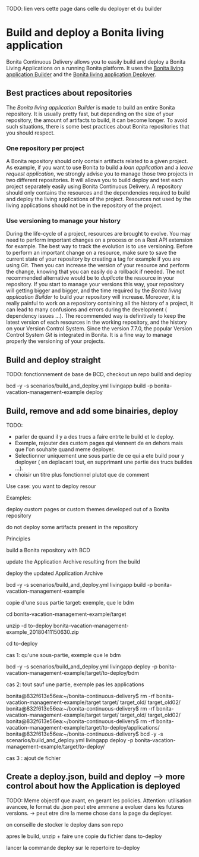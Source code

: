 TODO: lien vers cette page dans celle du deployer et du builder

# Build and deploy a Bonita living application
Bonita Continuous Delivery allows you to easily build and deploy a Bonita Living Applications on a running Bonita platform. It uses the [Bonita living application Builder](livingapp_build.md) and the [Bonita living application Deployer](livingapp_deploy.md).




##   Best practices about repositories

The _Bonita living application Builder_ is made to build an entire Bonita repository.  It is usually pretty fast, but depending on the size of your repository, the amount of artifacts to build, it can become longer. To avoid such situations, there is some best practices about Bonita repositories that you should respect.

### One repository per project
A Bonita repository should only contain artifacts related to a given project.
As example, if you want to use Bonita to build a _loan application_ and a _leave request application_, we strongly advise you to manage those two projects in two different repositories. It will allows you to build deploy and test each project separately easily using Bonita Continuous Delivery.
A repository should only contains the resources and the dependencies required to build and deploy the living applications of the project. Resources not used by the living applications should not be in the repository of the project.

### Use versioning to manage your history
During the life-cycle of a project, resources are brought to evolve. You may need to perform important changes on a process or on a Rest API extension for example. The best way to track the evolution is to use versioning.
Before to perform an important change on a resource, make sure to save the current state of your repository by creating a tag for example if you are using Git. Then you can increase the version of your resource and perform the change, knowing that you can easily do a rollback if needed.
The not recommended alternative would be to _duplicate_ the resource in your repository. If you start to manage your versions this way, your repository will getting bigger and bigger, and the time required by the _Bonita living application Builder_ to build your repository will increase. Moreover, it is really painful to work on a repository containing all the history of a project, it can lead to many confusions and errors during the development ( dependency issues ...).
The recommended way is definitively to  keep the latest version of each resources in the working repository, and the history on your Version Control System.
Since the version 7.7.0, the popular Version Control System _Git_ is integrated in Bonita. It is a fine way to manage properly the versioning of your projects.

##   Build and deploy straight

TODO: fonctionnement de base de BCD, checkout un repo build and deploy



 bcd -y -s scenarios/build_and_deploy.yml livingapp build -p bonita-vacation-management-example deploy



##   Build, remove and add some binairies, deploy

TODO:

* parler de quand il y a des trucs a faire entrte le build et le deploy.
* Exemple, rajouter des custom pages qui viennent de en dehors mais que l'on souhaite quand meme deployer.
* Selectionner uniquement une sous partie de ce qui a ete build pour y deployer ( en deplacant tout, en supprimant une partie des trucs buildes ...).
* choisir un titre plus fonctionnel plutot que de comment



Use case: you want to deploy resour

Examples:

deploy custom pages or custom themes developed out of a Bonita repository

do not deploy some artifacts present in the repository



Principles

build a Bonita repository with BCD

update the Application Archive resulting from the build

deploy the updated Application Archive



bcd -y -s scenarios/build_and_deploy.yml livingapp build -p bonita-vacation-management-example



copie d'une sous partie target: exemple, que le bdm

 cd bonita-vacation-management-example/target

unzip -d to-deploy bonita-vacation-management-example_20180411150630.zip

cd to-deploy



cas 1:  qu'une sous-partie, exemple que le bdm

bcd -y -s scenarios/build_and_deploy.yml livingapp deploy -p bonita-vacation-management-example/target/to-deploy/bdm



cas 2: tout sauf une partie, exemple pas les applications

bonita@832f613e56ea:~/bonita-continuous-delivery$ rm -rf bonita-vacation-management-example/target
target/       target_old/   target_old02/
bonita@832f613e56ea:~/bonita-continuous-delivery$ rm -rf bonita-vacation-management-example/target
target/       target_old/   target_old02/
bonita@832f613e56ea:~/bonita-continuous-delivery$ rm -rf bonita-vacation-management-example/target/to-deploy/applications/
bonita@832f613e56ea:~/bonita-continuous-delivery$ bcd -y -s scenarios/build_and_deploy.yml livingapp deploy -p bonita-vacation-management-example/target/to-deploy/



cas 3 : ajout de fichier







##   Create a deploy.json, build and deploy --> more control about how the Application is deployed

TODO: Meme objectif que avant, en gerant les policies. Attention: utilisation avancee, le format du .json peut etre ammene a evoluer dans les futures versions. -> peut etre dire la meme chose dans la page du deployer.



on conseille de stocker le deploy dans son repo

apres le build, unzip + faire une copie du fichier dans to-deploy

lancer la commande deploy sur le repertoire to-deploy